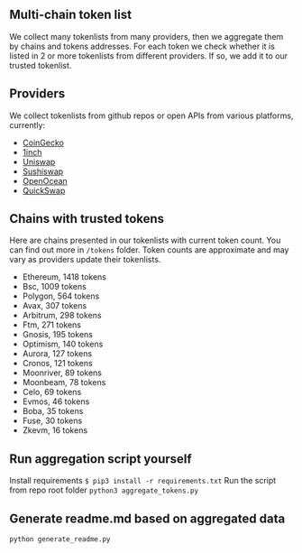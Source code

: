 
## Multi-chain token list 
We collect many tokenlists from many providers, then we aggregate them by chains and tokens addresses. 
For each token we check whether it is listed in 2 or more tokenlists from different providers. If so, 
we add it to our trusted tokenlist.

## Providers
We collect tokenlists from github repos or open APIs from various platforms, currently:
- [CoinGecko](https://www.coingecko.com/)
- [1inch](https://app.1inch.io/)
- [Uniswap](https://uniswap.org/)
- [Sushiswap](https://www.sushi.com/)
- [OpenOcean](https://openocean.finance/)
- [QuickSwap](https://quickswap.exchange/#/swap)

## Chains with trusted tokens
Here are chains presented in our tokenlists with current token count. You can find out more in `/tokens` folder.
Token counts are approximate and may vary as providers update their tokenlists.
- Ethereum, 1418 tokens
- Bsc, 1009 tokens
- Polygon, 564 tokens
- Avax, 307 tokens
- Arbitrum, 298 tokens
- Ftm, 271 tokens
- Gnosis, 195 tokens
- Optimism, 140 tokens
- Aurora, 127 tokens
- Cronos, 121 tokens
- Moonriver, 89 tokens
- Moonbeam, 78 tokens
- Celo, 69 tokens
- Evmos, 46 tokens
- Boba, 35 tokens
- Fuse, 30 tokens
- Zkevm, 16 tokens

## Run aggregation script yourself
Install requirements
```$ pip3 install -r requirements.txt```
Run the script from repo root folder
```python3 aggregate_tokens.py```
## Generate readme.md based on aggregated data
```bash
python generate_readme.py
```
